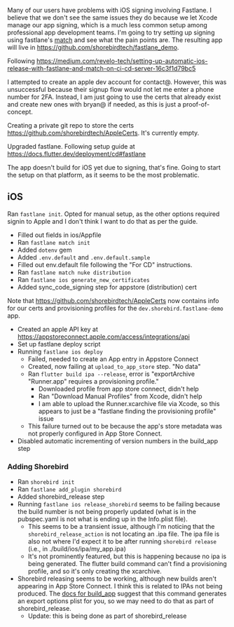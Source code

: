 Many of our users have problems with iOS signing involving Fastlane. I believe
that we don't see the same issues they do because we let Xcode manage our app
signing, which is a much less common setup among professional app development
teams. I'm going to try setting up signing using fastlane's
[match](https://docs.fastlane.tools/actions/match/) and see what the pain points
are. The resulting app will live in
https://github.com/shorebirdtech/fastlane_demo.

Following
https://medium.com/revelo-tech/setting-up-automatic-ios-release-with-fastlane-and-match-on-ci-cd-server-16c3f1d79bc5

I attempted to create an apple dev account for contact@. However, this was
unsuccessful because their signup flow would not let me enter a phone number for
2FA. Instead, I am just going to use the certs that already exist and create new
ones with bryan@ if needed, as this is just a proof-of-concept.

Creating a private git repo to store the certs
https://github.com/shorebirdtech/AppleCerts. It's currently empty.

Upgraded fastlane. Following setup guide at https://docs.flutter.dev/deployment/cd#fastlane

The app doesn't build for iOS yet due to signing, that's fine. Going to start
the setup on that platform, as it seems to be the most problematic.

## iOS

Ran `fastlane init`. Opted for manual setup, as the other options required
signin to Apple and I don't think I want to do that as per the guide.

- Filled out fields in ios/Appfile
- Ran `fastlane match init`
- Added `dotenv` gem
- Added `.env.default` and `.env.default.sample`
- Filled out env.default file following the "For CD" instructions.
- Ran `fastlane match nuke distribution`
- Ran `fastlane ios generate_new_certificates`
- Added sync_code_signing step for appstore (distribution) cert

Note that https://github.com/shorebirdtech/AppleCerts now contains info for
our certs and provisioning profiles for the `dev.shorebird.fastlane-demo` app.

- Created an apple API key at https://appstoreconnect.apple.com/access/integrations/api
- Set up fastlane deploy script
- Running `fastlane ios deploy`
  - Failed, needed to create an App entry in Appstore Connect
  - Created, now failing at `upload_to_app_store` step. "No data"
  - Ran `flutter build ipa --release`, error is "exportArchive "Runner.app" requires a provisioning profile."
    - Downloaded profile from app store connect, didn't help
    - Ran "Download Manual Profiles" from Xcode, didn't help
    - I am able to upload the Runner.xcarchive file via Xcode, so this appears
      to just be a "fastlane finding the provisioning profile" issue
  - This failure turned out to be because the app's store metadata was not
    properly configured in App Store Connect.
- Disabled automatic incrementing of version numbers in the build_app step

### Adding Shorebird

- Ran `shorebird init`
- Ran `fastlane add_plugin shorebird`
- Added shorebird_release step
- Running `fastlane ios release_shorebird` seems to be failing because the build
  number is not being properly updated (what is in the pubspec.yaml is not what
  is ending up in the Info.plist file).
  - This seems to be a transient issue, although I'm noticing that the
    `shorebird_release_action` is not locating an .ipa file. The ipa file is also
    not where I'd expect it to be after running `shorebird release` (i.e., in
    ./build/ios/ipa/my_app.ipa)
  - It's not prominently featured, but this is happening because no ipa is being
    generated. The flutter build command can't find a provisioning profile, and
    so it's only creating the xcarchive.
- Shorebird releasing seems to be working, although new builds aren't appearing
  in App Store Connect. I think this is related to IPAs not being produced. The
  [docs for build_app](https://docs.fastlane.tools/actions/build_app/) suggest
  that this command generates an export options plist for you, so we may need
  to do that as part of shorebird_release.
  - Update: this is being done as part of shorebird_release
